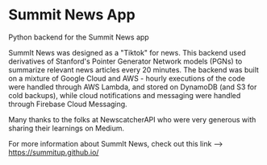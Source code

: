# Summit News App
Python backend for the Summit News app

SummIt News was designed as a "Tiktok" for news. This backend used derivatives of Stanford's Pointer Generator Network models (PGNs) to summarize relevant news articles every 20 minutes. The backend was built on a mixture of Google Cloud and AWS - hourly executions of the code were handled through AWS Lambda, and stored on DynamoDB (and S3 for cold backups), while cloud notifications and messaging were handled through Firebase Cloud Messaging. 

Many thanks to the folks at NewscatcherAPI who were very generous with sharing their learnings on Medium.

For more information about SummIt News, check out this link --> https://summitup.github.io/

